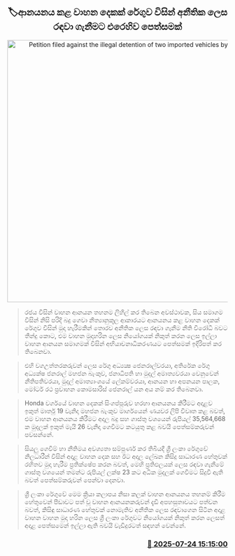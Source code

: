 <p align='center'><b><h2 align='center' title='Petition filed against the illegal detention of two imported vehicles by Customs'>🏷ආනයනය කළ වාහන දෙකක් රේගුව විසින් අනීතික ලෙස රඳවා ගැනීමට එරෙහිව පෙත්සමක්</h2></b></p>
<p align='center'><img src='https://helakuru.sgp1.cdn.digitaloceanspaces.com/esana/images/lib/court-2.jpg' width='600' alt='Petition filed against the illegal detention of two imported vehicles by Customs'></p>

> රජය විසින් වාහන ආනයන තහනම ලිහිල් කර තිබෙන අවස්ථාවක, සිය සමාගම විසින් නිසි පරිදි බදු ගෙවා නීත්‍යානුකූල ආකාරයට ආනයනය කළ වාහන දෙකක් රේගුව විසින් මුදා හැරීමකින් තොරව අනීතික ලෙස රඳවා ගැනීම නීති විරෝධී බවට තීන්දු කොට, එම වාහන මුදාහරින ලෙස නියෝගයක් නිකුත් කරන ලෙස ඉල්ලා වාහන ආනයන සමාගමක් විසින් අභියාචනාධිකරණයට පෙත්සමක් ඉදිරිපත් කර තිබෙනවා.

> එහි වගඋත්තරකරුවන් ලෙස රේගු අධ්‍යක්‍ෂ ජෙනරාල්වරයා, අතිරේක රේගු අධ්‍යක්ෂ ජනරාල් මහජන බැංකුව, ජනාධිපති හා මුදල් අමාත්‍යවරයා වෙනුවෙන් නීතිපතිවරයා, මුදල් අමාත්‍යාංශයේ ලේකම්වරයා, ආනයන හා අපනයන පාලක, මෝටර් රථ ප්‍රවාහන කොමසාරිස් ජෙනරාල් යන අය නම් කර තිබෙනවා.

> Honda වර්ගයේ වාහන දෙකක් සිංගප්පූරුව හරහා ආනයනය කිරීමට අදාළව ඉකුත් මාර්තු 19 වැනිදා මහජන බැංකුව මාර්ගයෙන් ණයවර ලිපි විවෘත කළ බවත්, එම වාහන ආනයනය කිරීමට අදාල බදු සහ ගාස්තු වශයෙන් රුපියල් 35,564,668 ක මුදලක් ඉකුත් මැයි 26 වැනිදා ගෙවීමට කටයුතු කළ බවයි පෙත්සම්කරුවන් පවසන්නේ.

> සියලු ගෙවීම් හා නීතිමය අවශ්‍යතා සම්පූර්ණ කර තිබියදී ශ්‍රී ලංකා රේගුවේ නිලධාරීන් විසින් අදාළ වාහන දෙක සහ ඊට අදාල ලේඛන කිසිදු සාධාරණ හේතුවක් රහිතව මුදා හැරීම ප්‍රතික්ෂේප කරන බවත්, මෙහි ප්‍රතිඵලයක් ලෙස රඳවා ගැනීමේ ගාස්තු වශයෙන් තමන්ට රුපියල් ලක්ෂ 23 කට අධික මුදලක් ගෙවීමට සිදුවී ඇති බවත් පෙත්සම්කරුවන් පෙන්වා දෙනවා.

> ශ්‍රී ලංකා රේගුවේ මෙම ක්‍රියා කලාපය නිසා කලක් වාහන ආනයනය තහනම් කිරීම හේතුවෙන් පීඩාවට පත් වූ වාහන ආනයනකරුවන් දැඩි අපහසුතාවයට පත්වන බවත්, කිසිඳු සාධාරණ හේතුවක් නොමැතිව අනීතික ලෙස රඳවාගෙන සිටින අදාළ වාහන වාහන මුදා හරින ලෙස ශ්‍රී ලංකා රේගුවට නියෝගයක් නිකුත් කරන ලෙසත් අදාළ පෙත්සමෙන් ඉල්ලා ඇති බවයි වැඩිදුරටත් සඳහන් වෙන්නේ.



<h3 align='right'><a href='https://www.helakuru.lk/esana/p/112126/'>📅 2025-07-24 15:15:00</a></h3>
